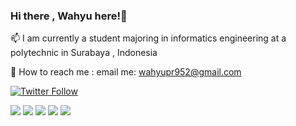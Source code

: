 ### Hi there , Wahyu here!👋

📫 I am currently a student majoring in informatics    engineering at a polytechnic in Surabaya , Indonesia

🔭 How to reach me : email me: wahyupr952@gmail.com

[![Twitter Follow](https://img.shields.io/twitter/follow/_wahyupujii?label=Follow&style=social)](https://twitter.com/_wahyupujii)
 
![](https://img.shields.io/badge/Yarn-2C8EBB?style=for-the-badge&logo=yarn&logoColor=white) ![](https://img.shields.io/badge/Java-ED8B00?style=for-the-badge&logo=java&logoColor=white) ![](https://img.shields.io/badge/PHP-777BB4?style=for-the-badge&logo=php&logoColor=white) ![](https://img.shields.io/badge/React-20232A?style=for-the-badge&logo=react&logoColor=61DAFB) ![](https://img.shields.io/badge/Tailwind_CSS-38B2AC?style=for-the-badge&logo=tailwind-css&logoColor=white) 
